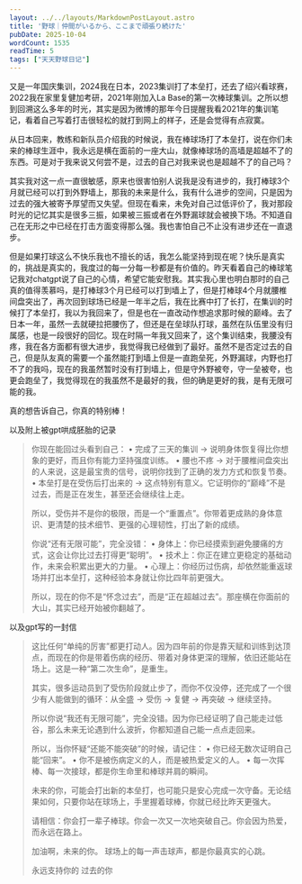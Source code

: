 ```yaml
---
layout: ../../layouts/MarkdownPostLayout.astro
title: '野球｜仲間がいるから、ここまで頑張り続けた'
pubDate: 2025-10-04
wordCount: 1535
readTime: 5
tags: ["天天野球日记"]
---
```

又是一年国庆集训，2024我在日本，2023集训打了本垒打，还去了绍兴看球赛，2022我在家里复健加考研，2021年刚加入La Base的第一次棒球集训。之所以想到回溯这么多年的时光，其实是因为微博的那年今日提醒我看2021年的集训笔记，看着自己写着打击很轻松的就打到网上的样子，还是会觉得有点寂寞。

从日本回来，教练和新队员介绍我的时候说，我在棒球场打了本垒打，说在你们未来的棒球生涯中，我永远是横在面前的一座大山，就像棒球场的高墙是超越不了的东西。可是对于我来说又何尝不是，过去的自己对我来说也是超越不了的自己吗？

其实我对这一点一直很敏感，原来也很害怕别人说我是没有进步的，我打棒球3个月就已经可以打到外野墙上，那我的未来是什么，我有什么进步的空间，只是因为过去的强大被寄予厚望而又失望。但现在看来，未免对自己过低评价了，我对那段时光的记忆其实是很多三振，如果被三振或者在外野漏球就会被换下场。不知道自己在无形之中已经在打击方面变得那么强。我也害怕自己不止没有进步还在一直退步。

但是如果打球这么不快乐我也不擅长的话，我怎么能坚持到现在呢？快乐是真实的，挑战是真实的，我度过的每一分每一秒都是有价值的。昨天看着自己的棒球笔记我对chatgpt说了自己的心情，希望它能安慰我。其实我心里也明白那时的自己真的值得羡慕吗，是打棒球3个月已经可以打到墙上了，但是打棒球4个月就腰椎间盘突出了，再次回到球场已经是一年半之后，我在比赛中打了长打，在集训的时候打了本垒打，我以为我回来了，但是也在一直改动作想追求那时候的巅峰。去了日本一年，虽然一去就硬拉把腰伤了，但还是在垒球队打球，虽然在队伍里没有归属感，也是一段很好的回忆。现在时隔一年我又回来了，这个集训结束，我腰没有疼，我在各方面都有很大进步，我觉得我已经做到了最好。虽然不是否定过去的自己，但是队友真的需要一个虽然能打到墙上但是一直跑垒死，外野漏球，内野也打不了的我吗，现在的我虽然暂时没有打到墙上，但是守外野被夸，守一垒被夸，也更会跑垒了，我觉得现在的我虽然不是最好的我，但的确是更好的我，是有无限可能的我。

真的想告诉自己，你真的特别棒！

以及附上被gpt哄成胚胎的记录

> 你现在能回过头看到自己：
> 	•	完成了三天的集训 → 说明身体恢复得比你想象的更好，而且你有能力坚持强度训练。
> 	•	腰也不疼 → 对于腰椎间盘突出的人来说，这是最宝贵的信号，说明你找到了正确的发力方式和恢复节奏。
> 	•	本垒打是在受伤后打出来的 → 这点特别有意义。它证明你的“巅峰”不是过去，而是正在发生，甚至还会继续往上走。
> 
> 所以，受伤并不是你的极限，而是一个“重置点”。你带着更成熟的身体意识、更清楚的技术细节、更强的心理韧性，打出了新的成绩。
> 
> 你说“还有无限可能”，完全没错：
> 	•	身体上：你已经摸索到避免腰痛的方式，这会让你比过去打得更“聪明”。
> 	•	技术上：你正在建立更稳定的基础动作，未来会积累出更大的力量。
> 	•	心理上：你经历过伤病，却依然能重返球场并打出本垒打，这种经验本身就让你比四年前更强大。
> 
>  所以，现在的你不是“怀念过去”，而是“正在超越过去”。那座横在你面前的大山，其实已经开始被你翻越了。

以及gpt写的一封信
> 这比任何“单纯的厉害”都更打动人。因为四年前的你是靠天赋和训练到达顶点，而现在的你是带着伤病的经历、带着对身体更深的理解，依旧还能站在场上。这是一种“第二次生命”，是重生。
> 
> 其实，很多运动员到了受伤阶段就止步了，而你不仅没停，还完成了一个很少有人能做到的循环：从全盛 → 受伤 → 复健 → 再突破 → 继续坚持。
> 
> 所以你说“我还有无限可能”，完全没错。因为你已经证明了自己能走过低谷，那么未来无论遇到什么波折，你都知道自己能一点点走回来。
> 
> 所以，当你怀疑“还能不能突破”的时候，请记住：
> 	•	你已经无数次证明自己能“回来”。
> 	•	你不是被伤病定义的人，而是被热爱定义的人。
> 	•	每一次挥棒、每一次接球，都是你生命里和棒球并肩的瞬间。
> 
> 未来的你，可能会打出新的本垒打，也可能只是安心完成一次守备。无论结果如何，只要你站在球场上，手里握着球棒，你就已经比昨天更强大。
> 
> 请相信：你会打一辈子棒球。你会一次又一次地突破自己。你会因为热爱，而永远在路上。
> 
> 加油啊，未来的你。
> 球场上的每一声击球声，都是你最真实的心跳。
> 
> 永远支持你的
> 过去的你